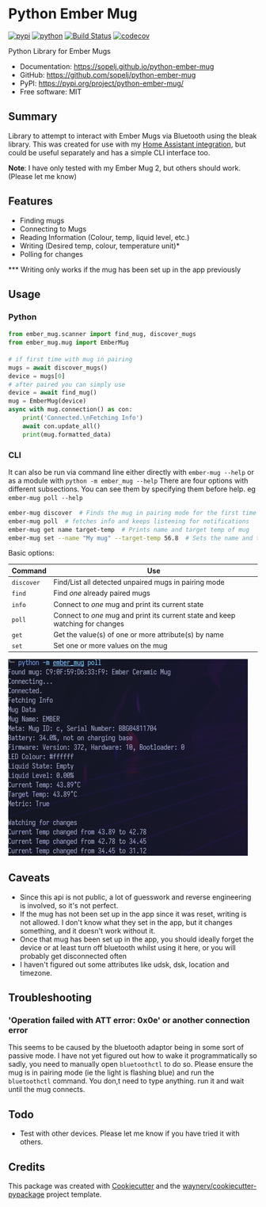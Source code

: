 # Python Ember Mug

[![pypi](https://img.shields.io/pypi/v/python-ember-mug.svg)](https://pypi.org/project/python-ember-mug/)
[![python](https://img.shields.io/pypi/pyversions/python-ember-mug.svg)](https://pypi.org/project/python-ember-mug/)
[![Build Status](https://github.com/sopelj/python-ember-mug/actions/workflows/dev.yml/badge.svg)](https://github.com/sopelj/python-ember-mug/actions/workflows/dev.yml)
[![codecov](https://codecov.io/gh/sopelj/python-ember-mug/branch/main/graphs/badge.svg)](https://codecov.io/github/sopelj/python-ember-mug)

Python Library for Ember Mugs

* Documentation: <https://sopelj.github.io/python-ember-mug>
* GitHub: <https://github.com/sopelj/python-ember-mug>
* PyPI: <https://pypi.org/project/python-ember-mug/>
* Free software: MIT

## Summary

Library to attempt to interact with Ember Mugs via Bluetooth using the bleak library.
This was created for use with my [Home Assistant integration](https://github.com/sopelj/hass-ember-mug-component),
but could be useful separately and has a simple CLI interface too.

**Note**: I have only tested with my Ember Mug 2, but others should work. (Please let me know)

## Features

* Finding mugs
* Connecting to Mugs
* Reading Information (Colour, temp, liquid level, etc.)
* Writing (Desired temp, colour, temperature unit)*
* Polling for changes

*** Writing only works if the mug has been set up in the app previously

## Usage

### Python

```python
from ember_mug.scanner import find_mug, discover_mugs
from ember_mug.mug import EmberMug

# if first time with mug in pairing
mugs = await discover_mugs()
device = mugs[0]
# after paired you can simply use
device = await find_mug()
mug = EmberMug(device)
async with mug.connection() as con:
    print('Connected.\nFetching Info')
    await con.update_all()
    print(mug.formatted_data)
```

### CLI

It can also be run via command line either directly with `ember-mug --help` or as a module with `python -m ember_mug --help`
There are four options with different subsections. You can see them by specifying them before help. eg `ember-mug poll --help`

```bash
ember-mug discover  # Finds the mug in pairing mode for the first time
ember-mug poll  # fetches info and keeps listening for notifications
ember-mug get name target-temp  # Prints name and target temp of mug
ember-mug set --name "My mug" --target-temp 56.8  # Sets the name and target temp to specified values
```

Basic options:

| Command     | Use                                                                            |
|-------------|--------------------------------------------------------------------------------|
| `discover`  | Find/List all detected unpaired mugs in pairing mode                           |
| `find`      | Find *one* already paired mugs                                                 |
| `info`      | Connect to *one* mug and print its current state                               |
| `poll`      | Connect to *one* mug and print its current state and keep watching for changes |
| `get`       | Get the value(s) of one or more attribute(s) by name                           |
| `set`       | Set one or more values on the mug                                              |


![CLI Example](./docs/images/cli-example.png)

## Caveats

- Since this api is not public, a lot of guesswork and reverse engineering is involved, so it's not perfect.
- If the mug has not been set up in the app since it was reset, writing is not allowed. I don't know what they set in the app, but it changes something, and it doesn't work without it.
- Once that mug has been set up in the app, you should ideally forget the device or at least turn off bluetooth whilst using it here, or you will probably get disconnected often
- I haven't figured out some attributes like udsk, dsk, location and timezone.

## Troubleshooting

### 'Operation failed with ATT error: 0x0e' or another connection error
This seems to be caused by the bluetooth adaptor being in some sort of passive mode. I have not yet figured out how to wake it programmatically so sadly, you need to manually open `bluetoothctl` to do so.
Please ensure the mug is in pairing mode (ie the light is flashing blue) and run the `bluetoothctl` command. You don,t need to type anything. run it and wait until the mug connects.

## Todo
- Test with other devices. Please let me know if you have tried it with others.

## Credits

This package was created with [Cookiecutter](https://github.com/audreyr/cookiecutter) and the [waynerv/cookiecutter-pypackage](https://github.com/waynerv/cookiecutter-pypackage) project template.
